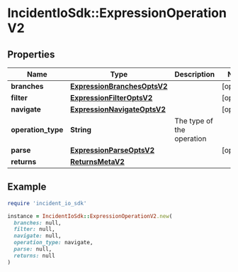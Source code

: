 # IncidentIoSdk::ExpressionOperationV2

## Properties

| Name | Type | Description | Notes |
| ---- | ---- | ----------- | ----- |
| **branches** | [**ExpressionBranchesOptsV2**](ExpressionBranchesOptsV2.md) |  | [optional] |
| **filter** | [**ExpressionFilterOptsV2**](ExpressionFilterOptsV2.md) |  | [optional] |
| **navigate** | [**ExpressionNavigateOptsV2**](ExpressionNavigateOptsV2.md) |  | [optional] |
| **operation_type** | **String** | The type of the operation |  |
| **parse** | [**ExpressionParseOptsV2**](ExpressionParseOptsV2.md) |  | [optional] |
| **returns** | [**ReturnsMetaV2**](ReturnsMetaV2.md) |  |  |

## Example

```ruby
require 'incident_io_sdk'

instance = IncidentIoSdk::ExpressionOperationV2.new(
  branches: null,
  filter: null,
  navigate: null,
  operation_type: navigate,
  parse: null,
  returns: null
)
```

